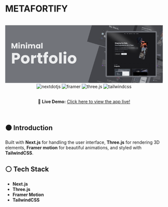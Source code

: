 # METAFORTIFY

<div align="center">
  <br />
      <img src="/public/banner.png" alt="Project Banner">
  <br />

  <div>
     <img src="https://img.shields.io/badge/-Next_JS-black?style=for-the-badge&logoColor=white&logo=nextdotjs&color=000000" alt="nextdotjs" />
    <img src="https://img.shields.io/badge/-Framer-black?style=for-the-badge&logoColor=white&logo=framer&color=0055FF" alt="framer" />
    <img src="https://img.shields.io/badge/-Three_JS-black?style=for-the-badge&logoColor=white&logo=threedotjs&color=000000" alt="three.js" />
    <img src="https://img.shields.io/badge/-Tailwind_CSS-black?style=for-the-badge&logoColor=white&logo=tailwindcss&color=06B6D4" alt="tailwindcss" />
  </div>

  <br />
    <p>
      🔗 <strong>Live Demo:</strong> <a href="">Click here to view the app live!</a>
    </p>
  <br />
</div>

## ⚫ Introduction

Built with **Next.js** for handling the user interface, **Three.js** for rendering 3D elements, **Framer motion** for beautiful animations, and styled with **TailwindCSS**.

## ⚪ Tech Stack

- **Next.js**
- **Three.js**
- **Framer Motion**
- **TailwindCSS**
